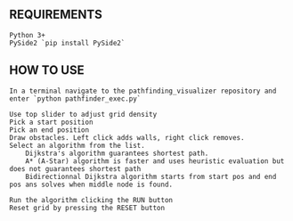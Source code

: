 ## REQUIREMENTS

    Python 3+
    PySide2 `pip install PySide2`

## HOW TO USE 

    In a terminal navigate to the pathfinding_visualizer repository and enter `python pathfinder_exec.py`

    Use top slider to adjust grid density
    Pick a start position
    Pick an end position
    Draw obstacles. Left click adds walls, right click removes.
    Select an algorithm from the list.
        Dijkstra's algorithm guarantees shortest path.
        A* (A-Star) algorithm is faster and uses heuristic evaluation but does not guarantees shortest path
        Bidirectionnal Dijkstra algorithm starts from start pos and end pos ans solves when middle node is found.
    
    Run the algorithm clicking the RUN button
    Reset grid by pressing the RESET button